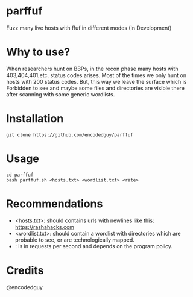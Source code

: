 # parffuf
Fuzz many live hosts with ffuf in different modes
(In Development)

# Why to use?
When researchers hunt on BBPs, in the recon phase many hosts with 403,404,401,etc. status codes arises. Most of the times we only hunt on hosts with 200 status codes. But, this way we leave the surface which is Forbidden to see and maybe some files and directories are visible there after scanning with some generic wordlists.

# Installation
```
git clone https://github.com/encodedguy/parffuf
```

# Usage
```
cd parffuf
bash parffuf.sh <hosts.txt> <wordlist.txt> <rate>
```

# Recommendations
* <hosts.txt>: should contains urls with newlines like this: https://rashahacks.com
* <wordlist.txt>: should contain a wordlist with directories which are probable to see, or are technologically mapped.
* <rate>: is in requests per second and depends on the program policy.

# Credits
@encodedguy
